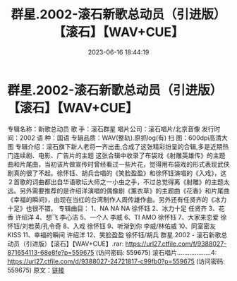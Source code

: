﻿---
title: 群星.2002-滚石新歌总动员（引进版）【滚石】【WAV+CUE】
date: 2023-06-16 18:44:19
categories: WAV车载音乐、镜像
tags: 华语中文
---
# 群星.2002-滚石新歌总动员（引进版）【滚石】【WAV+CUE】

专辑名称：新歌总动员
歌 手：滚石群星
唱片公司：滚石唱片/北京音像
发行时间：2002
语 种：国语
专辑品质：WAV(整轨).原抓log(有)
扫 图：600dpi高清大图
专辑介绍：滚石旗下新人老将一齐出击,合成了这张精彩纷呈的合辑,多是近期热门连续剧、电影、广告片的主题
这张合辑中收录了布袋戏《射雕英雄传》的主题曲和片尾曲，当初该片做宣传时曾经看过一些片花，觉得用布袋戏的形式表现武侠剧真的很了不起。徐怀钰、胡兵合唱的《笑脸盈盈》和徐怀钰演唱的《入戏》，这２首歌的词曲都出自华语歌坛大师之一小虫之手，不过总觉得离《射雕》的主题太远。另外需要推荐的是许绍洋演唱的偶像剧《薰衣草》的主题曲《花香》和片尾曲《幸福的瞬间》，由现在当红的台湾制作人周传雄作曲。另外还有任贤齐的《冰力十足》也很不错。
专辑曲目：
1、NA NA NA 徐怀钰
2、冰力十足 任贤齐
3、花香 许绍洋
4、想飞 李心洁
5、一个人 李威
6、TI AMO 徐怀钰
7、大家来恋爱 徐怀钰/刘若英/孔令奇
8、入戏 徐怀钰
9、听渐到你 李威/林佑威
10、同室密友 KISS
11、幸福的瞬间 许绍洋
12、笑脸盈盈 徐怀钰/胡兵
群星.2002 - 滚石新歌总动员（引进版）【滚石】【WAV+CUE】.rar: https://url27.ctfile.com/f/9388027-871654113-68e8fe?p=559675
(访问密码: 559675)
滚石唱片...................4: https://url27.ctfile.com/d/9388027-24721817-c99fb0?p=559675
(访问密码: 559675)
原文：[链接](https://blog.sina.com.cn/s/blog_1647c7e76010312df.html)